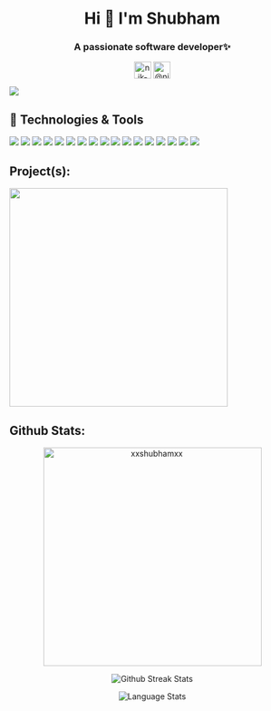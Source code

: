 <h1 align="center">Hi 👋 I'm Shubham</h1>
<h3 align="center">A passionate software developer✨</h3>

<p align="center">
<a href="https://www.linkedin.com/in/shubham-garg-181a7a1bb/" target="blank"><img align="center" src="https://cdn.jsdelivr.net/npm/simple-icons@3.0.1/icons/linkedin.svg" alt="nik-bhatt" height="30" width="30" /></a>
<a href="https://twitter.com/shubhamgarg9980" target="blank"><img align="center" src="https://cdn.jsdelivr.net/npm/simple-icons@3.0.1/icons/twitter.svg" alt="@nick_bhatt" height="30" width="30" /></a>
</p>

![](https://komarev.com/ghpvc/?username=xxshubhamxx&color=dc143c)

## 🔧 Technologies & Tools
![](https://img.shields.io/badge/OS-Linux-informational?style=flat&logo=linux&logoColor=white&color=2bbc8a)
![](https://img.shields.io/badge/OS-Windows-informational?style=flat&logo=windows&logoColor=white&color=2bbc8a)
![](https://img.shields.io/badge/Code-C++-informational?style=flat&logo=cplusplus&logoColor=white&color=2bbc8a)
![](https://img.shields.io/badge/Code-C-informational?style=flat&logo=c&logoColor=white&color=2bbc8a)
![](https://img.shields.io/badge/Editor-VSCode-informational?style=flat&logo=Visual-Studio-Code&logoColor=white&color=2bbc8a)
![](https://img.shields.io/badge/Code-HTML-informational?style=flat&logo=html5&logoColor=white&color=2bbc8a)
![](https://img.shields.io/badge/Code-CSS-informational?style=flat&logo=css3&logoColor=white&color=2bbc8a)
![](https://img.shields.io/badge/Code-PHP-informational?style=flat&logo=php&logoColor=white&color=2bbc8a)
![](https://img.shields.io/badge/Code-JavaScript-informational?style=flat&logo=javascript&logoColor=white&color=2bbc8a)
![](https://img.shields.io/badge/Code-Python-informational?style=flat&logo=python&logoColor=white&color=2bbc8a)
![](https://img.shields.io/badge/Editor-Jupyter%20Notebook-informational?&style=flat&logo=Jupyter&logoColor=white&color=2bbc8a) 
![](https://img.shields.io/badge/Framework-Flask-informational?style=flat&logo=flask&logoColor=white&color=2bbc8a) 
![](https://img.shields.io/badge/Database-OracleXE-informational?style=flat&logo=oracle&logoColor=white&color=2bbc8a)
![](https://img.shields.io/badge/DBMS-MySQL-informational?style=flat&logo=mysql&logoColor=white&color=2bbc8a) 
![](https://img.shields.io/badge/Version%20Control-Git-informational?style=flat&logo=git&logoColor=white&color=2bbc8a) 
![](https://img.shields.io/badge/Code%20Hosting-GitHub-informational?style=flat&logo=github&logoColor=white&color=2bbc8a) 
![](https://img.shields.io/badge/Deployment-Heroku-information?style=flat&logo=heroku&logoColor=white&color=2bbc8a) 

## Project(s):
<a href="https://github.com/xxshubhamxx/UID-Project">
  <img align="center" width="385" src="https://github-readme-stats.vercel.app/api/pin/?username=xxshubhamxx&repo=UID-Project&show_icons=true&theme=radical" />
</a>

<br> 
  
## Github Stats:

<p align="center">
<a  href="https://github.com/xxshubhamxx/xxshubhamxx">
 <img align="center" width="385" src="https://github-readme-stats.vercel.app/api?username=xxshubhamxx&show_icons=true&theme=radical" alt="xxshubhamxx" />
</a>
</p>

<p align="center">
<img src="https://github-readme-streak-stats.herokuapp.com/?user=xxshubhamxx&show_icons=true&theme=radical" alt="Github Streak Stats">
</p>

<p align="center">
<img src="https://github-readme-stats.vercel.app/api/top-langs/?username=xxshubhamxx&show_icons=true&theme=radical" alt="Language Stats">
</p>
